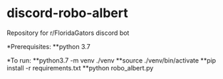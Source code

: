# discord-robo-albert
Repository for r/FloridaGators discord bot

*Prerequisites:
**python 3.7

*To run:
**python3.7 -m venv ./venv
**source ./venv/bin/activate
**pip install -r requirements.txt
**python robo_albert.py
